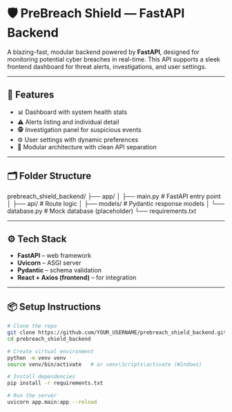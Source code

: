 # 🛡️ PreBreach Shield — FastAPI Backend

A blazing-fast, modular backend powered by **FastAPI**, designed for monitoring potential cyber breaches in real-time. This API supports a sleek frontend dashboard for threat alerts, investigations, and user settings.

---

## 🚀 Features

- 📊 Dashboard with system health stats
- ⚠️ Alerts listing and individual detail
- 🕵️ Investigation panel for suspicious events
- ⚙️ User settings with dynamic preferences
- 🧩 Modular architecture with clean API separation

---

## 🗂 Folder Structure
prebreach_shield_backend/ ├── app/ │ ├── main.py # FastAPI entry point │ ├── api/ # Route logic │ ├── models/ # Pydantic response models │ └── database.py # Mock database (placeholder) └── requirements.txt

---

## ⚙️ Tech Stack

- **FastAPI** – web framework
- **Uvicorn** – ASGI server
- **Pydantic** – schema validation
- **React + Axios (frontend)** – for integration

---

## 📦 Setup Instructions

```bash
# Clone the repo
git clone https://github.com/YOUR_USERNAME/prebreach_shield_backend.git
cd prebreach_shield_backend

# Create virtual environment
python -m venv venv
source venv/bin/activate   # or venv\Scripts\activate (Windows)

# Install dependencies
pip install -r requirements.txt

# Run the server
uvicorn app.main:app --reload
